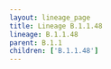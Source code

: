 ```yaml
---
layout: lineage_page
title: Lineage B.1.1.48
lineage: B.1.1.48
parent: B.1.1
children: ['B.1.1.48']
---
```

